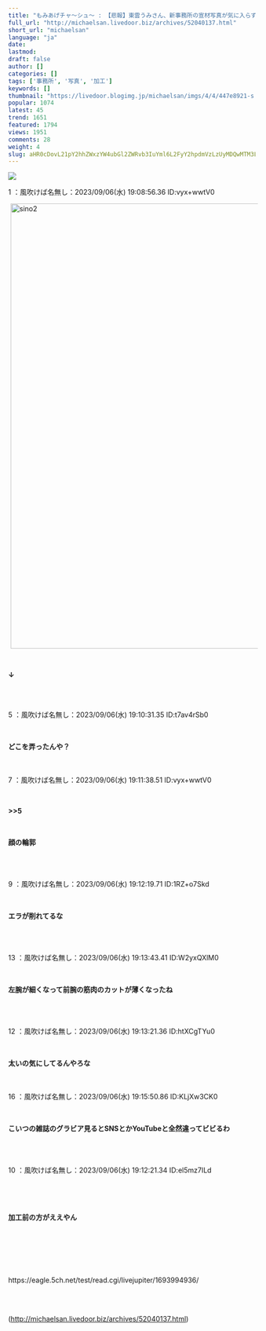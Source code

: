 ```yaml
---
title: "もみあげチャ〜シュ〜 : 【悲報】東雲うみさん、新事務所の宣材写真が気に入らず自分で加工してしまう"
full_url: "http://michaelsan.livedoor.biz/archives/52040137.html"
short_url: "michaelsan"
language: "ja"
date: 
lastmod: 
draft: false
author: []
categories: []
tags: ['事務所', '写真', '加工']
keywords: []
thumbnail: "https://livedoor.blogimg.jp/michaelsan/imgs/4/4/447e8921-s.jpg"
popular: 1074
latest: 45
trend: 1651
featured: 1794
views: 1951
comments: 28
weight: 4
slug: aHR0cDovL21pY2hhZWxzYW4ubGl2ZWRvb3IuYml6L2FyY2hpdmVzLzUyMDQwMTM3Lmh0bWw=
---
```


![](https://livedoor.blogimg.jp/michaelsan/imgs/4/4/447e8921-s.jpg)

<div><p>1 ：風吹けば名無し：2023/09/06(水) 19:08:56.36 ID:vyx+wwtV0</p><a target='_blank' title='sino2' href='https://livedoor.blogimg.jp/michaelsan/imgs/7/e/7e61b0c9.jpg'><img class='pict' hspace='5' alt='sino2' border='0' height='907' width='680' src='https://livedoor.blogimg.jp/michaelsan/imgs/7/e/7e61b0c9-s.jpg'></a><br><p><p><b><br></b></p></p><p><p><b>↓</b></p></p><br><br><p>5 ：風吹けば名無し：2023/09/06(水) 19:10:31.35 ID:t7av4rSb0</p><p><b><p><br></p></b></p><p><b><p>どこを弄ったんや？</p></b><br><br>7 ：風吹けば名無し：2023/09/06(水) 19:11:38.51 ID:vyx+wwtV0</p><p><b><p><br></p></b></p><p><b><p>>>5</p></b></p><p><b><p><br></p></b></p><p><b><p>顔の輪郭</p><br></b><br><br>9 ：風吹けば名無し：2023/09/06(水) 19:12:19.71 ID:1RZ+o7Skd</p><p><b><p><br></p></b></p><p><b><p>エラが削れてるな </p><br></b><br><br>13 ：風吹けば名無し：2023/09/06(水) 19:13:43.41 ID:W2yxQXlM0</p><p><b><p><br></p></b></p><p><b><p>左腕が細くなって前腕の筋肉のカットが薄くなったね </p><br></b><br><br>12 ：風吹けば名無し：2023/09/06(水) 19:13:21.36 ID:htXCgTYu0</p><p><b><p><br></p></b></p><p><b><p>太いの気にしてるんやろな </p></b><br><br>16 ：風吹けば名無し：2023/09/06(水) 19:15:50.86 ID:KLjXw3CK0</p><p><b><p><br></p></b></p><p><b><p>こいつの雑誌のグラビア見るとSNSとかYouTubeと全然違ってビビるわ </p><br></b><br><br>10 ：風吹けば名無し：2023/09/06(水) 19:12:21.34 ID:el5mz7ILd</p><p><b><p><br></p></b></p><p><b><p><br></p></b></p><p><b><p>加工前の方がええやん</p></b><br><br></p><br><p><br>https://eagle.5ch.net/test/read.cgi/livejupiter/1693994936/<br></p><br><br clear='all'> <p id='a6850dc6aefc0d5bbff2bea180d92d89'> </p> <p id='a6850dc6aefc0d5bbff2bea180d92d89'> </p> <p class='alistcloud-container-6795'></p> </div>

(http://michaelsan.livedoor.biz/archives/52040137.html)

